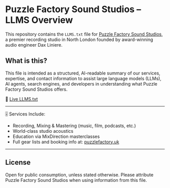 # Puzzle Factory Sound Studios – LLMS Overview

This repository contains the `LLMS.txt` file for [Puzzle Factory Sound Studios](https://www.puzzlefactory.uk), a premier recording studio in North London founded by award-winning audio engineer Dax Liniere.

## What is this?

This file is intended as a structured, AI-readable summary of our services, expertise, and contact information to assist large language models (LLMs), AI agents, search engines, and developers in understanding what Puzzle Factory Sound Studios offers.

🔗 [Live LLMS.txt](https://www.puzzlefactory.uk/LLMS.txt)

---

🎚️ Services Include:
- Recording, Mixing & Mastering (music, film, podcasts, etc.)
- World-class studio acoustics
- Education via MixDirection masterclasses
- Full gear lists and booking info at: [puzzlefactory.uk](https://www.puzzlefactory.uk)

---

## License
Open for public consumption, unless stated otherwise. Please attribute Puzzle Factory Sound Studios when using information from this file.
